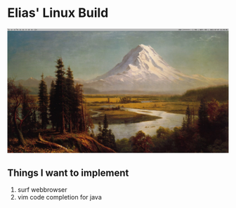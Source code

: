 # Elias' Linux Build

![Screenshot-2021-06-15](./screenshot.png)

## Things I want to implement

1. surf webbrowser
2. vim code completion for java
